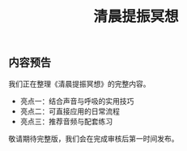 ﻿---
lang: zh-CN
title: 清晨提振冥想
slug: video-morning-meditation
category: videos
tag: 视频
summary: 晨光声景搭配引导语音，唤醒一天的觉察与正念。
keywords: 音疗, 视频
updated: 2025-10-13
---

## 内容预告

我们正在整理《清晨提振冥想》的完整内容。

- 亮点一：结合声音与呼吸的实用技巧
- 亮点二：可直接应用的日常流程
- 亮点三：推荐音频与配套练习

敬请期待完整版，我们会在完成审核后第一时间发布。

